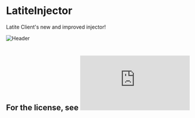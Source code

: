# LatiteInjector
Latite Client's new and improved injector!

![Header](https://media.discordapp.net/attachments/885657616490041418/1073760978082213938/image.png)

#

## For the license, see ![LICENSE.md](https://github.com/Plextora/LatiteInjector/blob/master/LICENSE.md)

